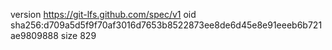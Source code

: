 version https://git-lfs.github.com/spec/v1
oid sha256:d709a5d5f9f70af3016d7653b8522873ee8de6d45e8e91eeeb6b721ae9809888
size 829
